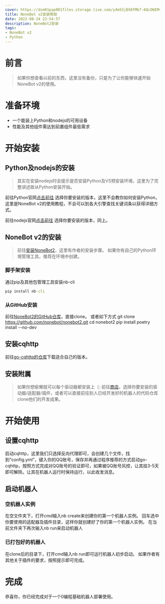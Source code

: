 ```yaml
---
cover: https://dsm01pap001files.storage.live.com/y4m5SjBX8fMb7-6QcOWIMvfwWlrIqs-jvPP-qDNPgWL8MPOhKWgZ2xeT8_SD3ll1r7EcjxcBdEmkT5Akp21CzojUMLI44FkmFhFpT5LP_M4qm1JdV3daEX8eOP-H73Vxxs2Sp0ufrfD2LqdK9VMidqHzLyTnxAr20fnZhR8_t4cPK16kxiTxwNyNd9YOXMYHZuh?width=1972&height=1080&cropmode=none
title: NoneBot v2安装帮助
date: 2022-08-24 22:54:57
description: NoneBot2安装
tags: 
- NoneBot v2
- Python
---
```


# 前言

> 如果你想查看以前的东西，这里没有备份，只是为了让你能够快速开始NoneBot v2的使用。

# 准备环境
  * 一个能装上Python和nodejs的可用设备
  * 性能及其他组件需达到前置组件最低需求

# 开始安装

## Python及nodejs的安装
> 其实在安装nodejs时会提示是否安装Python及VS预安装环境，这里为了完整讲述故从Python安装开始。

前往Python官网[点击前往](https://www.python.org/downloads/)
选择你要安装的版本，这里不会教你如何安装Python，这里是NoneBot v2的使用教程，不会可以到各大引擎查找关键词条以获得详细方式。

前往nodejs官网[点击前往](https://nodejs.org/zh-cn/download/)
选择你要安装的版本，同上。

## NoneBot v2的安装
> 前往[安装NoneBot2](https://v2.nonebot.dev/docs/next/start/installation)，这里有作者的安装步骤。
  如果你有自己的Python环境管理工具，推荐在环境中创建。

### 脚手架安装
通过pip及其他包管理工具安装nb-cli
```cmd
pip install nb-cli
```
### 从GitHub安装
前往[NoneBot2的GitHub仓库](https://github.com/nonebot/nonebot2)，直接clone。
或者如下方式
git clone https://github.com/nonebot/nonebot2.git
cd nonebot2
pip install
poetry install --no-dev

## 安装cqhttp
前往[go-cqhttp的仓库](https://github.com/Mrs4s/go-cqhttp)下载适合自己的版本。

## 安装附属
> 如果你想偷懒就可以每个驱动器都安装上（:
前往[商店](https://v2.nonebot.dev/store)，选择你要安装的驱动器/适配器/插件，或者可以直接前往别人已经开发好的机器人的代码仓库clone他们的开发成果。

# 开始使用

## 设置cqhttp
启动cqhttp，这里我们只选择反向代理即可，会创建几个文件，找到“config.yml”，键入你的QQ账号，保存并再通过程序推荐的方式启动go-cqhttp，按照方式完成对QQ账号的验证即可，如果被QQ账号风控，让其挂3-5天即可解除。让其在机器人运行时保持运行，以此收发消息。

## 启动机器人

### 空机器人实例
在空文件夹下，打开cmd输入nb create来创建你的第一个机器人实例。
回车选中你要使用的适配器及插件目录，这样你就创建好了你的第一个机器人实例。
在当前文件夹下再次输入nb run来启动机器人

### 已打包好的机器人
在clone后的目录下，打开cmd输入nb run即可运行机器人初步启动。
如果作者有其他关于插件的要求，按照提示即可完成。

# 完成
恭喜你，你已经完成对于一个0编程基础机器人部署使用。